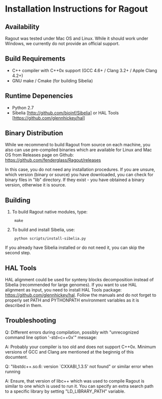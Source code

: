 Installation Instructions for Ragout
====================================

Availability
------------
Ragout was tested under Mac OS and Linux. While it should work
under Windows, we currently do not provide an official support.


Build Requirements
------------------
* C++ compiler with C++0x support (GCC 4.6+ / Clang 3.2+ / Apple Clang 4.2+)
* GNU make / Cmake (for building Sibelia)


Runtime Depenencies
-------------------

* Python 2.7
* Sibelia [http://github.com/bioinf/Sibelia] or HAL Tools [https://github.com/glennhickey/hal]


Binary Distribution
-------------------

While we recommend to build Ragout from source on each machine, you also can
use pre-compiled binaries which are available for Linux and Mac OS from 
Releases page on Github: https://github.com/fenderglass/Ragout/releases

In this case, you do not need any installation procedures. If you are unsure,
which version (binary or source) you have downloaded, you can check for
binary files in "lib" directory. If they exist - you have obtained a binary
version, otherwise it is source.


Building
--------

1. To build Ragout native modules, type:
    
        make

2. To build and install Sibelia, use:

        python scripts/install-sibelia.py

If you already have Sibelia installed or do not need it, 
you can skip the second step.


HAL Tools
---------

HAL alignment could be used for synteny blocks decomposition instead of Sibelia
(recommended for large genomes). If you want to use HAL alignment as input,
you need to install HAL Tools package: https://github.com/glennhickey/hal.
Follow the manuals and do not forget to properly set PATH and PYTHONPATH
environment variables as it is described in them.


Troubleshooting
---------------

Q: Different errors during compilation, possibly with 
"unrecognized command line option '-std=c++0x'" message:

A: Probably your compiler is too old and does not support C++0x. Minimum
versions of GCC and Clang are mentioned at the beginnig of this documtent.


Q: "libstdc++.so.6: version `CXXABI_1.3.5' not found" or similar error when running

A: Ensure, that version of libc++ which was used to compile Ragout is similar
to one which is used to run it. You can specify an extra search path
to a specific library by setting "LD_LIBRARY_PATH" variable.